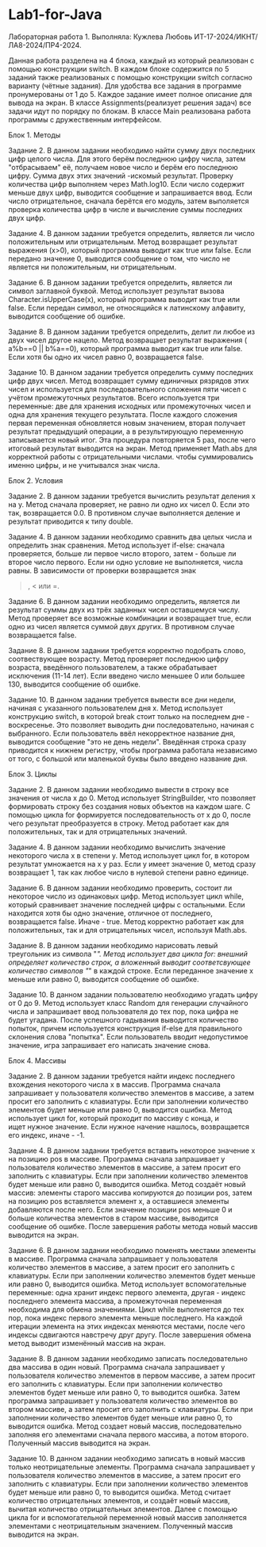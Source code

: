 # Lab1-for-Java

Лабораторная работа 1.
Выполняла: Кужлева Любовь ИТ-17-2024/ИКНТ/ЛА8-2024/ПР4-2024.

Данная работа разделена на 4 блока, каждый из который реализован
с помощью конструкции switch. В каждом блоке содержится по 5 заданий
также реализованых с помощью конструкции switch согласно варианту 
(чётные задания). Для удобства все задания в программе пронумерованы
от 1 до 5. Каждое задание имеет полное описание для вывода на экран.
В классе Assignments(реализует решения задач) все задачи идут по порядку
по блокам. В классе Main реализована работа программы с дружественным интерфейсом. 

Блок 1. Методы


Задание 2.
В данном задании необходимо найти сумму двух последних цифр целого числа.
Для этого берём последнюю цифру числа, затем "отбрасываем" её, получаем новое
число и берём его последнюю цифру. Сумма двух этих значений -искомый результат.
Проверку количества цифр выполняем через Math.log10. Если число содержит меньше
двух цифр, выводится сообщение и запрашивается ввод. Если число
отрицательное, сначала берётся его модуль, затем выполяется проверка количества
цифр в числе и вычисление суммы последних двух цифр.

Задание 4.
В данном задании требуется определить, является ли число положительным или 
отрицательным. Метод возвращает результат выражения (x>0), который
программа выводит как true или false.
Если передано значение 0, выводится сообщение о том, что число не является
ни положительным, ни отрицательным.

Задание 6.
В данном задании требуется определить, является ли символ заглавной буквой.
Метод использует результат вызова Character.isUpperCase(x), который
программа выводит как true или false.
Если передан символ, не относящийся к латинскому алфавиту,
выводится сообщение об ошибке.

Задание 8.
В данном задании требуется определить, делит ли любое из двух чисел
другое нацело. Метод возвращает результат выражения ( a%b==0 || b%a==0),
который программа выводит как true или false.
Если хотя бы одно их чисел равно 0, возвращается false.

Задание 10.
В данном задании требуется определить сумму последних цифр двух чисел.
Метод возвращает сумму единичных рязрядов этих чисел и используется для 
последовательного сложения пяти чисел с учётом промежуточных результатов.
Всего используется три переменные: две для хранения исходных или
промежуточных чисел и одна для хранения текущего результата. После каждого
сложения первая переменная обновляется новым значением, вторая получает 
результат предыдущий операции, а в результирующую переменную записывается
новый итог. Эта процедура повторяется 5 раз, после чего итоговый результат
выводится на экран.
Метод применяет Math.abs для корректной работы с отрицательными числами.
чтобы суммировались именно цифры, и не учитывался знак числа.



Блок 2. Условия


Задание 2.
В данном задании требуется вычислить результат деления x на y.
Метод сначала проверяет, не равно ли одно их чисел 0. Если это так,
возвращается 0.0. В противном случае выполняется деление и результат
приводится к типу double.

Задание 4.
В данном задании необходимо сравнить два целых числа и определить
знак сравнения.
Метод использует if-else: сначала проверяется, больше ли первое число
второго, затем - больше ли второе число первого. Если ни одно условие
не выполняется, числа равны. В зависимости от проверки возвращается знак
>, < или =.

Задание 6.
В данном задании необходимо определить, является ли результат суммы
двух из трёх заданных чисел оставшемуся числу.
Метод проверяет все возможные комбинации и возвращает true, если
одно из чисел является суммой двух других. В противном случае 
возвращается false.

Задание 8.
В данном задании требуется корректно подобрать слово, соотвествующее
возрасту. Метод проверяет последнюю цифру возраста, введённого 
пользователем, а также обрабатывает исключения (11-14 лет).
Если введено число меньшее 0 или большее 130, выводится сообщение об
ошибке.

Задание 10.
В данном задании требуется вывести все дни недели, начиная с указанного
пользователем дня x. Метод использует конструкцию switch, в которой break
стоит только на последнем дне - воскресенье. Это позволяет выводить дни 
последовательно, начиная с выбранного. Если пользователь ввёл некорректное
название дня, выводится сообщение "это не день недели".
Введённая строка сразу приводится к нижнем регистру, чтобы программа
работала независимо от того, с большой или маленькой буквы было введено 
название дня.


Блок 3. Циклы


Задание 2.
В данном задании необходимо вывести в строку все значения
от числа х до 0. Метод использует StringBuilder, что позволяет
формировать строку без создания новых объектов на каждом шаге.
С помощью цикла for формируется последовательность от x до 0,
после чего результат преобразуется в строку.
Метод работает как для положительных, так и для отрицательных
значений.

Задание 4.
В данном задании необходимо вычислить значение некоторого числа x
в степени y. Метод использует цикл for, в котором результат
умножается на x y раз. Если y имеет значение 0, метод сразу возвращает
1, так как любое число в нулевой степени равно единице.

Задание 6.
В данном задании необходимо проверить, состоит ли некоторое число
из одинаковых цифр. Метод использует цикл while, который сравнивает 
значение последней цифры с остальными. Если находится хотя бы одно 
значение, отличное от последнего, возвращается false. Иначе - true. 
Метод корректно работает как для положительных, так и для отрицательных 
чисел, используя Math.abs.

Задание 8.
В данном задании необходимо нарисовать левый треугольник из символа "*".
Метод использует два цикла for: внешний определяет количество строк, а 
вложенный выводит соответсвующее количество символов "*" в каждой строке.
Если переданное значение x меньше или равно 0, выводится сообщение об ошибке.

Задание 10.
В данном задании пользователю необходимо угадать цифру от 0 до 9.
Метод использует класс Random для генерации случайного числа и запрашивает
ввод пользователя до тех пор, пока цифра не будет угадана.
После успешного гадывания выводится количество попыток, причем используется
конструкция if-else для правильного склонения слова "попытка".
Если пользователь вводит недопустимое значение, игра запрашивает его написать значение снова. 

Блок 4. Массивы


Задание 2.
В данном задании требуется найти индекс последнего вхождения некоторого
числа х в массив. Программа сначала запрашивает у пользователя количество
элементов в массиве, а затем просит его заполнить с клавиатуры. Если при заполнении количество элементов будет меньше или равно 0, выводится ошибка.
Метод использует цикл for, который проходит по массиву с конца, и  
ищет нужное значение. Если нужное начение нашлось, возвращается его индекс,
иначе - -1.

Задание 4.
В данном задании требуется вставить некоторое значение x на позицию pos
в массиве. Программа сначала запрашивает у пользователя количество
элементов в массиве, а затем просит его заполнить с клавиатуры.
Если при заполнении количество элементов будет меньше или
равно 0, выводится ошибка. Метод создаёт новый массив: 
элементы старого массива копируются до позиции pos,
затем на позицию pos вставляется элемент x, а оставшиеся элементы
добавляются после него. Если значение позиции pos меньше 0 и больше 
количества элементов в старом массиве, выводится сообщение об ошибке.
После завершения работы метода новый массив выводится на экран.

Задание 6.
В данном задании необходимо поменять местами элементы в массиве.
Программа сначала запрашивает у пользователя количество
элементов в массиве, а затем просит его заполнить с клавиатуры. Если при 
заполнении количество элементов будет меньше или равно 0, выводится ошибка.
Метод использует вспомогательные переменные: одна хранит индекс первого
элемента, другая - индекс последнего элемента массива, а промежуточная
переменная необходима для обмена значениями. Цикл while выполняется до
тех пор, пока индекс первого элемента меньше последнего. На каждой
итерации элемента на этих индексах меняются местами, после чего индексы
сдвигаются навстречу друг другу. После завершения обмена метод выводит
изменённый массив на экран.

Задание 8.
В данном задании необходимо записать последовательно два массива в один
новый. Программа сначала запрашивает у пользователя количество
элементов в первом массиве, а затем просит его заполнить с клавиатуры.
Если при заполнении количество элементов будет меньше или
равно 0, то выводится ошибка. Затем программа запрашивает у пользователя
количество элементов во втором массиве, а затем просит его заполнить с
клавиатуры. Если при заполнении количество элементов будет меньше или
равно 0, то выводится ошибка. Метод создает новый массив, последовательно заполняя его элементами сначала первого массива, а потом второго. Полученный массив выводится на экран. 

Задание 10.
В данном задании необходимо записать в новый массив только неотрицательные
элементы. Программа сначала запрашивает у пользователя количество
элементов в массиве, а затем просит его заполнить с клавиатуры.
Если при заполнении количество элементов будет меньше или
равно 0, то выводится ошибка. Метод считает количество отрицательных 
элементов, и создаёт новый массив, вычитая количество отрицательных 
элементов. Далее с помощью цикла for и вспомогательной переменной
новый массив заполняется элементами с неотрицательным значением.
Полученный массив выводится на экран.
